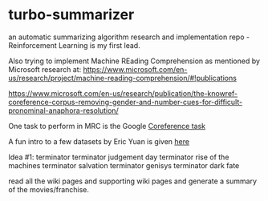 # turbo-summarizer
an automatic summarizing algorithm research and implementation repo - Reinforcement Learning is my first lead.

Also trying to implement Machine REading Comprehension as mentioned by Microsoft research at: https://www.microsoft.com/en-us/research/project/machine-reading-comprehension/#!publications

https://www.microsoft.com/en-us/research/publication/the-knowref-coreference-corpus-removing-gender-and-number-cues-for-difficult-pronominal-anaphora-resolution/

One task to perform in MRC is the Google [Coreference task](https://ai.google/tools/datasets/gap-coreference/) 

A fun intro to a few datasets by Eric Yuan is given [here](http://eric-yuan.me/compare-popular-mrc-datasets/)

Idea #1: 
terminator
terminator judgement day
terminator rise of the machines
terminator salvation
terminator genisys
terminator dark fate

read all the wiki pages and supporting wiki pages and generate a summary of the movies/franchise.


